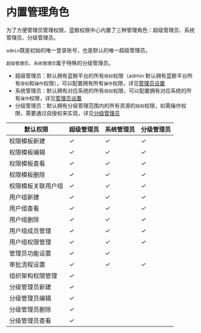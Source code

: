 # 内置管理角色

为了方便管理员管理权限，蓝鲸权限中心内置了三种管理角色：超级管理员、系统管理员、分级管理员。

`admin`既是初始的唯一登录账号，也是默认的唯一超级管理员。

`超级管理员`、`系统管理员`属于特殊的分级管理员。

- 超级管理员：默认拥有蓝鲸平台的所有`授权`权限（admin 默认拥有蓝鲸平台所有`授权`和`操作`权限），可以配置拥有所有`操作`权限，详见[管理员设置](./Manager.md#超级管理员设置)
- 系统管理员：默认拥有对应系统的所有`授权`权限，可以配置拥有对应系统的所有`操作`权限，详见[管理员设置](./Manager.md#系统管理员设置)
- 分级管理员：默认拥有分级管理范围内的所有资源的`授权`权限，如需操作权限，需要通过自授权来实现，详见[分级管理员](./GradingManager.md)

| 默认权限           | 超级管理员 | 系统管理员 | 分级管理员 |
| ------------------ | ---------- | ---------- | ---------- |
| 权限模板新建       | ✓          | ✓          | ✓          |
| 权限模板编辑       | ✓          | ✓          | ✓          |
| 权限模板查看       | ✓          | ✓          | ✓          |
| 权限模板删除       | ✓          | ✓          | ✓          |
| 权限模板关联用户组 | ✓          | ✓          | ✓          |
| 用户组新建         | ✓          | ✓          | ✓          |
| 用户组查看         | ✓          | ✓          | ✓          |
| 用户组删除         | ✓          | ✓          | ✓          |
| 用户组成员管理     | ✓          | ✓          | ✓          |
| 用户组权限管理     | ✓          | ✓          | ✓          |
| 管理员功能设置     | ✓          | ✓          |            |
| 审批流程设置       | ✓          | ✓          | ✓          |
| 组织架构权限管理   | ✓          |            |            |
| 分级管理员新建     | ✓          |            |            |
| 分级管理员编辑     | ✓          |            |            |
| 分级管理员删除     | ✓          |            |            |
| 分级管理员查看     | ✓          |            |            |

